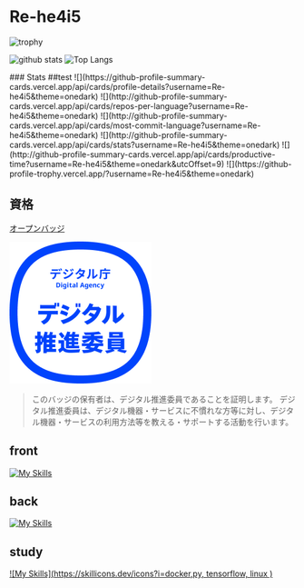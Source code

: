 # Re-he4i5

  <img alt="trophy" src="https://github-profile-trophy.vercel.app/?username=Re-he4i5&column=-1&theme=onedark" />

<p align="left"> 
  <img alt="github stats" height="150px" src="https://github-readme-stats.vercel.app/api?username=Re-he4i5&theme=onedark" />
  <img alt="Top Langs" height="150px" src="https://github-readme-stats.vercel.app/api/top-langs/?username=Re-he4i5&layout=compact&theme=onedark" />
</p>
### Stats
##test
![](https://github-profile-summary-cards.vercel.app/api/cards/profile-details?username=Re-he4i5&theme=onedark)
![](http://github-profile-summary-cards.vercel.app/api/cards/repos-per-language?username=Re-he4i5&theme=onedark)
![](http://github-profile-summary-cards.vercel.app/api/cards/most-commit-language?username=Re-he4i5&theme=onedark)
![](http://github-profile-summary-cards.vercel.app/api/cards/stats?username=Re-he4i5&theme=onedark)
![](http://github-profile-summary-cards.vercel.app/api/cards/productive-time?username=Re-he4i5&theme=onedark&utcOffset=9)
![](https://github-profile-trophy.vercel.app/?username=Re-he4i5&theme=onedark)


## 資格

[オープンバッジ](https://www.openbadge-global.com/ns/portal/openbadge/public/assertions/user/MTZtQWQwUG00Wm5JWWhMbnBTM0Rpdz09)

![digital_assistant](/file/digital_assistant.png)

> このバッジの保有者は、デジタル推進委員であることを証明します。 デジタル推進委員は、デジタル機器・サービスに不慣れな方等に対し、デジタル機器・サービスの利用方法等を教える・サポートする活動を行います。


## front

[![My Skills](https://skillicons.dev/icons?i=react,js,html,css,bootstrap)](https://skillicons.dev)

## back
[![My Skills](https://skillicons.dev/icons?i=js,html,css,ruby, )](https://skillicons.dev)


## study
[![My Skills](https://skillicons.dev/icons?i=docker,py, tensorflow, linux	 )](https://skillicons.dev)



